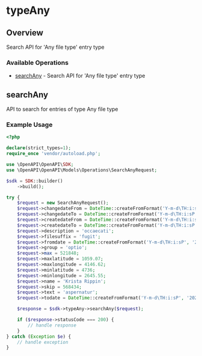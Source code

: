 # typeAny

## Overview

Search API for 'Any file type' entry type

### Available Operations

* [searchAny](#searchany) - Search API for 'Any file type' entry type

## searchAny

API to search for entries of type Any file type

### Example Usage

```php
<?php

declare(strict_types=1);
require_once 'vendor/autoload.php';

use \OpenAPI\OpenAPI\SDK;
use \OpenAPI\OpenAPI\Models\Operations\SearchAnyRequest;

$sdk = SDK::builder()
    ->build();

try {
    $request = new SearchAnyRequest();
    $request->changedateFrom = DateTime::createFromFormat('Y-m-d\TH:i:sP', '2021-08-13T16:19:19.906Z');
    $request->changedateTo = DateTime::createFromFormat('Y-m-d\TH:i:sP', '2021-06-10T05:07:43.614Z');
    $request->createdateFrom = DateTime::createFromFormat('Y-m-d\TH:i:sP', '2022-10-06T15:49:54.663Z');
    $request->createdateTo = DateTime::createFromFormat('Y-m-d\TH:i:sP', '2021-09-20T20:35:01.256Z');
    $request->description = 'occaecati';
    $request->filesuffix = 'fugit';
    $request->fromdate = DateTime::createFromFormat('Y-m-d\TH:i:sP', '2021-02-10T09:24:01.909Z');
    $request->group = 'optio';
    $request->max = 521848;
    $request->maxlatitude = 1059.07;
    $request->maxlongitude = 4146.62;
    $request->minlatitude = 4736;
    $request->minlongitude = 2645.55;
    $request->name = 'Krista Rippin';
    $request->skip = 568434;
    $request->text = 'aspernatur';
    $request->todate = DateTime::createFromFormat('Y-m-d\TH:i:sP', '2022-09-04T16:31:28.618Z');

    $response = $sdk->typeAny->searchAny($request);

    if ($response->statusCode === 200) {
        // handle response
    }
} catch (Exception $e) {
    // handle exception
}
```

